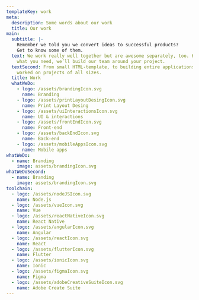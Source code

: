 ```yaml
---
templateKey: work
meta:
  description: Some words about our work
  title: Our work
main:
  subtitle: |-
    Remember we told you we convert ideas to successful products?
    Get to know some of them.
  text: We work really well together but are awesome separately, too. Hire only
    what you need, we’ll build our team around your project.
  textSecond: From small HTML-template, to building entire applications, we’ve
    worked on projects of all sizes.
  title: Work
  whatWeDo:
    - logo: /assets/brandingIcon.svg
      name: Branding
    - logo: /assets/printLayoutDesingIcon.svg
      name: Print Layout Desing
    - logo: /assets/uiInteractionsIcon.svg
      name: UI & interactions
    - logo: /assets/frontEndIcon.svg
      name: Front-end
    - logo: /assets/backEndIcon.svg
      name: Back-end
    - logo: /assets/mobileAppsIcon.svg
      name: Mobile apps
whatWeDo:
  - name: Branding
    image: assets/brandingIcon.svg
whatWeDoSecond:
  - name: Branding
    image: assets/brandingIcon.svg
toolchain:
  - logo: /assets/nodeJSIcon.svg
    name: Node.js
  - logo: /assets/vueIcon.svg
    name: Vue
  - logo: /assets/reactNativeIcon.svg
    name: React Native
  - logo: /assets/angularIcon.svg
    name: Angular
  - logo: /assets/reactIcon.svg
    name: React
  - logo: /assets/flutterIcon.svg
    name: Flutter
  - logo: /assets/ionicIcon.svg
    name: Ionic
  - logo: /assets/figmaIcon.svg
    name: Figma
  - logo: /assets/adobeCreativeSuiteIcon.svg
    name: Adobe Create Suite
---
```

